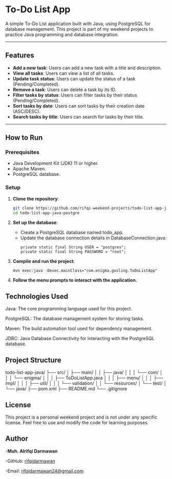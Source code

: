 # To-Do List App

A simple To-Do List application built with Java, using PostgreSQL for database management. This project is part of my weekend projects to practice Java programming and database integration.

---

## Features

- **Add a new task**: Users can add a new task with a title and description.
- **View all tasks**: Users can view a list of all tasks.
- **Update task status**: Users can update the status of a task (Pending/Completed).
- **Remove a task**: Users can delete a task by its ID.
- **Filter tasks by status**: Users can filter tasks by their status (Pending/Completed).
- **Sort tasks by date**: Users can sort tasks by their creation date (ASC/DESC).
- **Search tasks by title**: Users can search for tasks by their title.

---

## How to Run

### Prerequisites

- Java Development Kit (JDK) 11 or higher.
- Apache Maven.
- PostgreSQL database.

### Setup

1. **Clone the repository**:
   ```bash
   git clone https://github.com/rifqi-weekend-projects/todo-list-app-java-postgre
   cd todo-list-app-java-postgre
   ```

2. **Set up the database**:
   - Create a PostgreSQL database named todo_app.
   - Update the database connection details in DatabaseConnection.java:
     ```private static final String URL = "jdbc:postgresql://localhost:5432/todo_app";
     private static final String USER = "postgres";
     private static final String PASSWORD = "root";
     ```
3. **Compile and run the project**:
     ```mvn clean install
     mvn exec:java -Dexec.mainClass="com.enigma.gosling.ToDoListApp"
     ```
4. **Follow the menu prompts to interact with the application.**

## Technologies Used
Java: The core programming language used for this project.

PostgreSQL: The database management system for storing tasks.

Maven: The build automation tool used for dependency management.

JDBC: Java Database Connectivity for interacting with the PostgreSQL database.

## Project Structure
todo-list-app-java/
├── src/
│   ├── main/
│   │   ├── java/
│   │   │   └── com/
│   │   │       └── enigma/
│   │   │           ├── ToDoListApp.java
│   │   │           ├── menu/
│   │   │           ├── impl/
│   │   │           ├── util/
│   │   │           └── validation/
│   │   └── resources/
│   └── test/
│       └── java/
├── pom.xml
├── README.md
└── .gitignore

## License
This project is a personal weekend project and is not under any specific license. Feel free to use and modify the code for learning purposes.

## Author
-**Muh. Alrifqi Darmawan**

-GitHub: [rifqidarmawan](https://github.com/rifqidarmawan)

-Email: [rifqidarmawan24@gmail.com](mailto:rifqidarmawan24@gmail.com)

